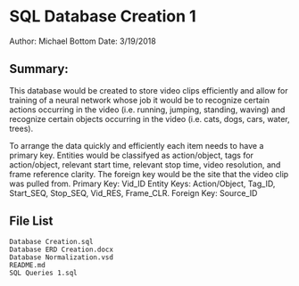 # SQL Database Creation 1


Author: Michael Bottom
Date: 3/19/2018

## Summary:


This database would be created to store video clips efficiently and allow for training of a neural network whose job it would be to recognize certain actions occurring in the video (i.e. running, jumping, standing, waving) and recognize certain objects occurring in the video (i.e. cats, dogs, cars, water, trees).

To arrange the data quickly and efficiently each item needs to have a primary key. Entities would be classifyed as  action/object, tags for action/object, relevant start time, relevant stop time, video resolution, and frame reference clarity. The foreign key would be the site that the video clip was pulled from.
Primary Key: Vid_ID
Entity Keys: Action/Object, Tag_ID, Start_SEQ, Stop_SEQ, Vid_RES, Frame_CLR.
Foreign Key: Source_ID

## File List

```
Database Creation.sql
Database ERD Creation.docx
Database Normalization.vsd
README.md
SQL Queries 1.sql
